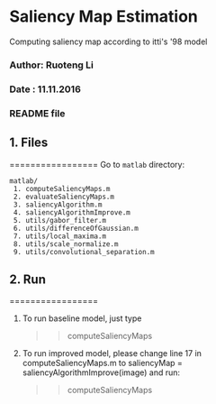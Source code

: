 # Saliency Map Estimation
Computing saliency map according to itti's '98 model

### Author: Ruoteng Li
### Date  : 11.11.2016
### README file

## 1. Files
=================
Go to ```matlab``` directory:
```
matlab/
 1. computeSaliencyMaps.m 
 2. evaluateSaliencyMaps.m
 3. saliencyAlgorithm.m
 4. saliencyAlgorithmImprove.m
 5. utils/gabor_filter.m
 6. utils/differenceOfGaussian.m
 7. utils/local_maxima.m
 8. utils/scale_normalize.m
 9. utils/convolutional_separation.m
```
## 2. Run
=================

1. To run baseline model, just type
   >> computeSaliencyMaps 

2. To run improved model, please change line 17 in computeSaliencyMaps.m to
   saliencyMap = saliencyAlgorithmImprove(image)
   and run: 
   >> computeSaliencyMaps
